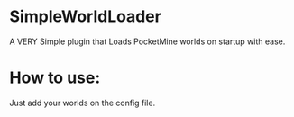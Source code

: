 # SimpleWorldLoader
A VERY Simple plugin that Loads PocketMine worlds on startup with ease.

# How to use:
Just add your worlds on the config file.

